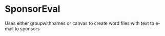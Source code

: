 # SponsorEval
Uses either groupwithnames or canvas to create word files with text to e-mail to sponsors
